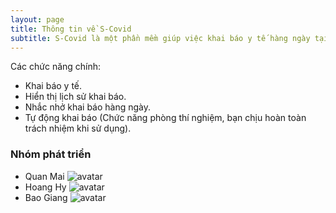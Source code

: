 ```yaml
---
layout: page
title: Thông tin về S-Covid
subtitle: S-Covid là một phần mềm giúp việc khai báo y tế hàng ngày tại công ty Samsung Sehc trở nên thuận tiện hơn.
---
```


Các chức năng chính:

- Khai báo y tế.
- Hiển thị lịch sử khai báo.
- Nhắc nhở khai báo hàng ngày.
- Tự động khai báo (Chức năng phòng thí nghiệm, bạn chịu hoàn toàn trách nhiệm khi sử dụng).

### Nhóm phát triển

- Quan Mai
![avatar](https://images.theconversation.com/files/350865/original/file-20200803-24-50u91u.jpg?ixlib=rb-1.1.0&q=45&auto=format&w=1200&h=1200.0&fit=crop)
- Hoang Hy
![avatar](https://images.theconversation.com/files/350865/original/file-20200803-24-50u91u.jpg?ixlib=rb-1.1.0&q=45&auto=format&w=1200&h=1200.0&fit=crop)
- Bao Giang
![avatar](https://images.theconversation.com/files/350865/original/file-20200803-24-50u91u.jpg?ixlib=rb-1.1.0&q=45&auto=format&w=1200&h=1200.0&fit=crop)
